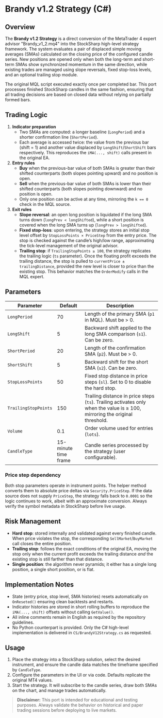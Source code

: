 # Brandy v1.2 Strategy (C#)

## Overview
The **Brandy v1.2 Strategy** is a direct conversion of the MetaTrader 4 expert advisor "Brandy_v1_2.mq4" into the StockSharp high-level strategy framework. The system evaluates a pair of displaced simple moving averages (SMAs) calculated on the closing price of the configured candle series. New positions are opened only when both the long-term and short-term SMAs show synchronized momentum in the same direction, while existing trades are managed using slope reversals, fixed stop-loss levels, and an optional trailing stop module.

The original MQL script executed exactly once per completed bar. This port processes finished StockSharp candles in the same fashion, ensuring that all trading decisions are based on closed data without relying on partially formed bars.

## Trading Logic
1. **Indicator preparation**
   - Two SMAs are computed: a longer baseline (`LongPeriod`) and a shorter confirmation line (`ShortPeriod`).
   - Each average is accessed twice: the value from the previous bar (shift = 1) and another value displaced by `LongShift`/`ShortShift` bars respectively. This reproduces the `iMA(..., shift)` calls present in the original EA.
2. **Entry rules**
   - **Buy** when the previous-bar value of both SMAs is greater than their shifted counterparts (both slopes pointing upward) and no position is open.
   - **Sell** when the previous-bar value of both SMAs is lower than their shifted counterparts (both slopes pointing downward) and no position is open.
   - Only one position can be active at any time, mirroring the `k == 0` check in the MQL source.
3. **Exit rules**
   - **Slope reversal**: an open long position is liquidated if the long SMA turns down (`longPrev < longShifted`), while a short position is covered when the long SMA turns up (`longPrev > longShifted`).
   - **Fixed stop-loss**: upon entering, the strategy stores an initial stop level offset by `StopLossPoints × PriceStep` from the entry price. The stop is checked against the candle’s high/low range, approximating the tick-level management of the original advisor.
   - **Trailing stop**: if `TrailingStopPoints ≥ 100`, the strategy replicates the trailing logic (`ts` parameter). Once the floating profit exceeds the trailing distance, the stop is pulled to `currentPrice ± trailingDistance`, provided the new level is closer to price than the existing stop. This behavior matches the `OrderModify` calls in the MQL expert.

## Parameters
| Parameter | Default | Description |
|-----------|---------|-------------|
| `LongPeriod` | 70 | Length of the primary SMA (`p1` in MQL). Must be > 0. |
| `LongShift` | 5 | Backward shift applied to the long SMA comparison (`s1`). Can be zero. |
| `ShortPeriod` | 20 | Length of the confirmation SMA (`p2`). Must be > 0. |
| `ShortShift` | 5 | Backward shift for the short SMA (`s2`). Can be zero. |
| `StopLossPoints` | 50 | Fixed stop distance in price steps (`sl`). Set to 0 to disable the hard stop. |
| `TrailingStopPoints` | 150 | Trailing distance in price steps (`ts`). Trailing activates only when the value is ≥ 100, mirroring the original threshold. |
| `Volume` | 0.1 | Order volume used for entries (`lots`). |
| `CandleType` | 15-minute time frame | Candle series processed by the strategy (user configurable). |

### Price step dependency
Both stop parameters operate in instrument points. The helper method converts them to absolute price deltas via `Security.PriceStep`. If the data source does not supply `PriceStep`, the strategy falls back to `0.0001` so the logic continues to work, albeit with an approximate conversion. Always verify the symbol metadata in StockSharp before live usage.

## Risk Management
- **Hard stop**: stored internally and validated against every finished candle. When price violates the stop, the corresponding `SellMarket`/`BuyMarket` call closes the entire position.
- **Trailing stop**: follows the exact conditions of the original EA, moving the stop only when the current profit exceeds the trailing distance *and* the existing stop is still farther than that distance.
- **Single position**: the algorithm never pyramids; it either has a single long position, a single short position, or is flat.

## Implementation Notes
- State (entry price, stop level, SMA histories) resets automatically on `OnReseted()` ensuring clean backtests and restarts.
- Indicator histories are stored in short rolling buffers to reproduce the `iMA(..., shift)` offsets without calling `GetValue()`.
- All inline comments remain in English as required by the repository guidelines.
- No Python counterpart is provided. Only the C# high-level implementation is delivered in `CS/BrandyV12Strategy.cs` as requested.

## Usage
1. Place the strategy into a StockSharp solution, select the desired instrument, and ensure the candle data matches the timeframe specified by `CandleType`.
2. Configure the parameters in the UI or via code. Defaults replicate the original MT4 values.
3. Start the strategy. It will subscribe to the candle series, draw both SMAs on the chart, and manage trades automatically.

> **Disclaimer:** This port is intended for educational and testing purposes. Always validate the behavior on historical and paper trading sessions before deploying to live markets.
